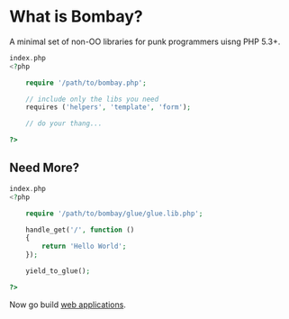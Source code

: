 # What is Bombay?

A minimal set of non-OO libraries for punk programmers uisng PHP 5.3+.


``` php
index.php
<?php

	require '/path/to/bombay.php';

	// include only the libs you need
	requires ('helpers', 'template', 'form');

	// do your thang...

?>
```

## Need More?

``` php
index.php
<?php

	require '/path/to/bombay/glue/glue.lib.php';

	handle_get('/', function ()
	{
		return 'Hello World';
	});

	yield_to_glue();

?>
```


Now go build [web applications][1].



[1]: http://www.ics.uci.edu/~fielding/pubs/dissertation/rest_arch_style.htm
